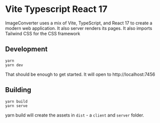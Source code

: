# Vite Typescript React 17

ImageConverter uses a mix of Vite, TypeScript, and React 17 to create a modern web application. It also server renders its pages.
It also imports Tailwind CSS for the CSS framework

## Development

```
yarn
yarn dev
```

That should be enough to get started. It will open to http://localhost:7456

## Building

```
yarn build
yarn serve
```

yarn build will create the assets in `dist` - a `client` and `server` folder.